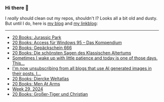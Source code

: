 ### Hi there 👋

I _really_ should clean out my repos, shouldn't I? Looks all a bit old and dusty. But until I do, here is [my blog](https://lostfocus.de/) and [my linkblog](https://dominikschwind.com/links):

--- 

<!-- POST-LIST:START -->
- [20 Books: Jurassic Park](https://lostfocus.de/2024/07/27/20-books-jurassic-park/)
- [20 Books: Access für Windows 95 – Das Kompendium](https://lostfocus.de/2024/07/26/20-books-access-fur-windows-95-das-kompendium/)
- [20 Books: Gepäckschein 666](https://lostfocus.de/2024/07/25/20-books-gepackschein-666/)
- [20 Books: Die schönsten Sagen des Klassischen Altertums](https://lostfocus.de/2024/07/24/20-books-die-schonsten-sagen-des-klassischen-altertums/)
- [Sometimes I wake up with little patience and today is one of those days. This…](https://lostfocus.de/2024/07/24/233176/)
- [I&#39;m now unsubscribing from all blogs that use AI generated images in their posts. I…](https://lostfocus.de/2024/07/23/233172/)
- [20 Books: Diercke Weltatlas](https://lostfocus.de/2024/07/23/20-books-diercke-weltatlas/)
- [20 Books: Men At Arms](https://lostfocus.de/2024/07/22/20-books-men-at-arms/)
- [Week 29, 2024](https://lostfocus.de/2024/07/21/week-29-2024/)
- [20 Books: Großer-Tiger und Christian](https://lostfocus.de/2024/07/21/20-books-groser-tiger-und-christian/)
<!-- POST-LIST:END -->

<!--
**lostfocus/lostfocus** is a ✨ _special_ ✨ repository because its `README.md` (this file) appears on your GitHub profile.

Here are some ideas to get you started:

- 🔭 I’m currently working on ...
- 🌱 I’m currently learning ...
- 👯 I’m looking to collaborate on ...
- 🤔 I’m looking for help with ...
- 💬 Ask me about ...
- 📫 How to reach me: ...
- 😄 Pronouns: ...
- ⚡ Fun fact: ...
-->
